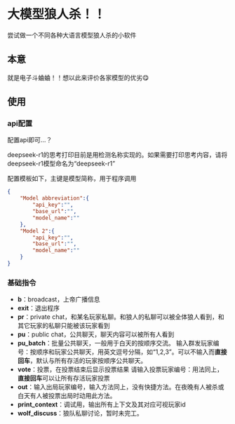 # 大模型狼人杀！！

尝试做一个不同各种大语言模型狼人杀的小软件

## 本意

就是电子斗蛐蛐！！想以此来评价各家模型的优劣😋

## 使用

### api配置

配置api即可…？

deepseek-r1的思考打印目前是用检测名称实现的。如果需要打印思考内容，请将deepseek-r1模型命名为“deepseek-r1”

配置模板如下，主键是模型简称，用于程序调用
```json
{
    "Model abbreviation":{
        "api_key":"",
        "base_url":"",
        "model_name":""
    },
    "Model 2":{
        "api_key":"",
        "base_url":"",
        "model_name":""
    }
}
```

### 基础指令

+ **b**：broadcast，上帝广播信息
+ **exit**：退出程序
+ **pr**：private chat，和某名玩家私聊。和狼人的私聊可以被全体狼人看到，和其它玩家的私聊只能被该玩家看到
+ **pu**：public chat，公共聊天，聊天内容可以被所有人看到
+ **pu_batch**：批量公共聊天，一般用于白天的按顺序交流。
    输入群发玩家编号：按顺序和玩家公共聊天，用英文逗号分隔，如“1,2,3”。可以不输入而**直接回车**，默认与所有存活的玩家按顺序公共聊天。
+ **vote**：投票，在投票结束后显示投票结果
    请输入投票玩家编号：用法同上，**直接回车**可以让所有存活玩家投票
+ **out**：输入出局玩家编号，输入方法同上，没有快捷方法。在夜晚有人被杀或白天有人被投票出局时动用此方法。
+ **print_context**：调试用，输出所有上下文及其对应可视玩家id
+ **wolf_discuss**：狼队私聊讨论，暂时未完工。
